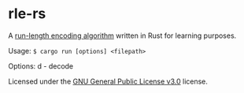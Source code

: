 # **rle-rs**

A [run-length encoding algorithm](https://en.wikipedia.org/wiki/Run-length_encoding) written in Rust for learning purposes.

Usage: `$ cargo run [options] <filepath>`

Options:
    d - decode

Licensed under the [GNU General Public License v3.0](https://github.com/Bernardozomer/rle-rs/blob/master/LICENSE) license.
